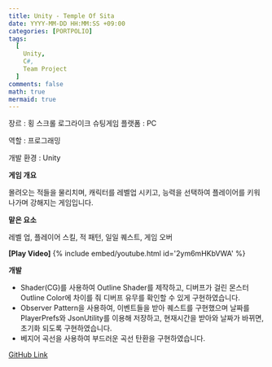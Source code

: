 ```yaml
---
title: Unity - Temple Of Sita
date: YYYY-MM-DD HH:MM:SS +09:00
categories: [PORTPOLIO]
tags:
  [
    Unity,
    C#,
    Team Project
  ]
comments: false
math: true
mermaid: true
---
```


장르 : 횡 스크롤 로그라이크 슈팅게임
플랫폼 : PC

역할 : 프로그래밍

개발 환경 : Unity

**게임 개요**

몰려오는 적들을 물리치며, 캐릭터를 레벨업 시키고, 능력을 선택하여
플레이어를 키워 나가며 강해지는 게임입니다.

**맡은 요소**

레벨 업, 플레이어 스킬, 적 패턴, 일일 퀘스트, 게임 오버  

**[Play Video]**
{% include embed/youtube.html id='2ym6mHKbVWA' %}

**개발**

<ul>
    <li>Shader(CG)를 사용하여 Outline Shader를 제작하고,
     디버프가 걸린 몬스터 Outline Color에 차이를 줘 디버프 유무를 확인할 수 있게 구현하였습니다.
    </li>
    <li>Observer Pattern을 사용하여, 이벤트들을 받아 
    퀘스트를 구현했으며 날짜를 PlayerPrefs와 JsonUtility를 이용해 저장하고, 현재시간을 받아와 날짜가 바뀌면, 초기화 되도록 구현하였습니다. 
	  </li>
    <li>베지어 곡선을 사용하여 부드러운 곡선 탄환을 구현하였습니다.
    </li>
</ul>

[GitHub Link](https://github.com/miro0325/Temple_Of_Sita) 


